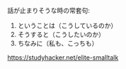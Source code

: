 話が止まりそうな時の常套句:

1. ということは（こうしているのか）
2. そうすると（こうしたいのか）
3. ちなみに（私も、こっちも）

https://studyhacker.net/elite-smalltalk

